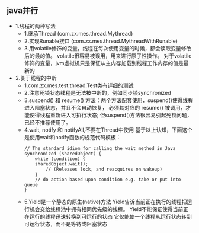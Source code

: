 
## java并行
- 1.线程的两种写法
    - 1.继承Thread (com.zx.mes.thread.Mythread)
    - 2.实现Runable接口 (com.zx.mes.thread.MythreadWithRunable)
    - 3.用volatile修饰的变量，线程在每次使用变量的时候，都会读取变量修改后的最的值。
    volatile很容易被误用，用来进行原子性操作。
    对于volatile修饰的变量，jvm虚拟机只是保证从主内存加载到线程工作内存的值是最新的
- 2.关于线程的中断
    - 1.com.zx.mes.test.thread.Test类有详细的测试
    - 2.注意死锁状态线程是无法被中断的，例如同步锁synchronized 
    - 3.suspend() 和 resume() 方法：两个方法配套使用，suspend()使得线程进入阻塞状态，并且不会自动恢复，
    必须其对应的 resume() 被调用，才能使得线程重新进入可执行状态;
    但suspend()方法很容易引起死锁问题， 已经不推荐使用了。
    - 4.wait, notify 和 notifyAll,不要在Thread中使用
    基于以上认知，下面这个是使用wait和notify函数的规范代码模板：
        ```
        // The standard idiom for calling the wait method in Java 
        synchronized (sharedObject) { 
            while (condition) { 
            sharedObject.wait(); 
                // (Releases lock, and reacquires on wakeup) 
            } 
            // do action based upon condition e.g. take or put into queue 
        }
        ```
     - 5.Yield是一个静态的原生(native)方法
         Yield告诉当前正在执行的线程把运行机会交给线程池中拥有相同优先级的线程。
         Yield不能保证使得当前正在运行的线程迅速转换到可运行的状态
         它仅能使一个线程从运行状态转到可运行状态，而不是等待或阻塞状态



